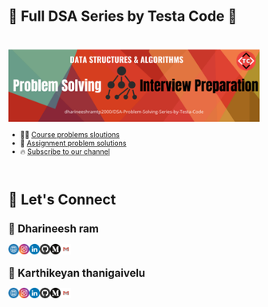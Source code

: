 # :fist_right: Full DSA Series by Testa Code :fist_left:
</br>

<p align="center">
  <img src="bin/header.png" alt="Testa Code">
</p>


- :man_in_tuxedo: [Course problems sloutions](https://github.com/dharineeshramtp2000/DSA-Problem-Solving-Series-by-Testa-Code/tree/master/Programs)
- :memo: [Assignment problem solutions](https://github.com/dharineeshramtp2000/DSA-Problem-Solving-Series-by-Testa-Code/tree/master/Assignments)
- :fire: [Subscribe to our channel](https://www.youtube.com/channel/UC5TJn17Vh5IsR-x2hmmQ8ow)

<br />

# :handshake: Let's Connect 



## :wave: Dharineesh ram 


<a href="https://dharineesh-ram.herokuapp.com"><img align="left" src="bin/WWW.svg" alt="Dharineesh ram | Website" width="21px"/></a>
<a href="https://www.instagram.com/dharineeshram/"><img align="left" src="bin/Instagram.svg" alt="Dharineesh ram | Instagram" width="21px"/></a>
<a href="https://www.linkedin.com/in/dharineesh-ram/"><img align="left" src="bin/LinkedIN.svg" alt="Dharineesh ram | LinkedIn" width="21px"/></a>
<a href="https://github.com/dharineeshramtp2000"><img align="left" src="bin/Github.svg" alt="Dharineesh ram | Github" width="21px"/></a>
<a href="https://medium.com/@dharineesh2000"><img align="left" src="bin/Medium.svg" alt="Dharineesh ram | Medium" width="21px"/></a>
<a href="mailto:dharineeshram@gmail.com"><img align="left" src="bin/Gmail.svg" alt="Dharineesh ram | Gmail" width="21px"/></a>
</br>



## :wave: Karthikeyan thanigaivelu 


<a href="https://karthikeyanthanigai.github.io/Website/"><img align="left" src="bin/WWW.svg" alt="Karthikeyan | Website" width="21px"/></a>
<a href="https://www.instagram.com/karthikeyanthanigaivel/"><img align="left" src="bin/Instagram.svg" alt="Karthikeyan | Instagram" width="21px"/></a>
<a href="https://www.linkedin.com/in/karthikeyanthanigai/"><img align="left" src="bin/LinkedIN.svg" alt="Karthikeyan | LinkedIn" width="21px"/></a>
<a href="https://github.com/karthikeyanthanigai"><img align="left" src="bin/Github.svg" alt="Karthikeyan | Github" width="21px"/></a>
<a href="https://medium.com/@ktv0303"><img align="left" src="bin/Medium.svg" alt="Karthikeyan | Medium" width="21px"/></a>
<a href="mailto:ktv0303@gmail.com"><img align="left" src="bin/Gmail.svg" alt="Karthikeyan | Gmail" width="21px"/></a>



